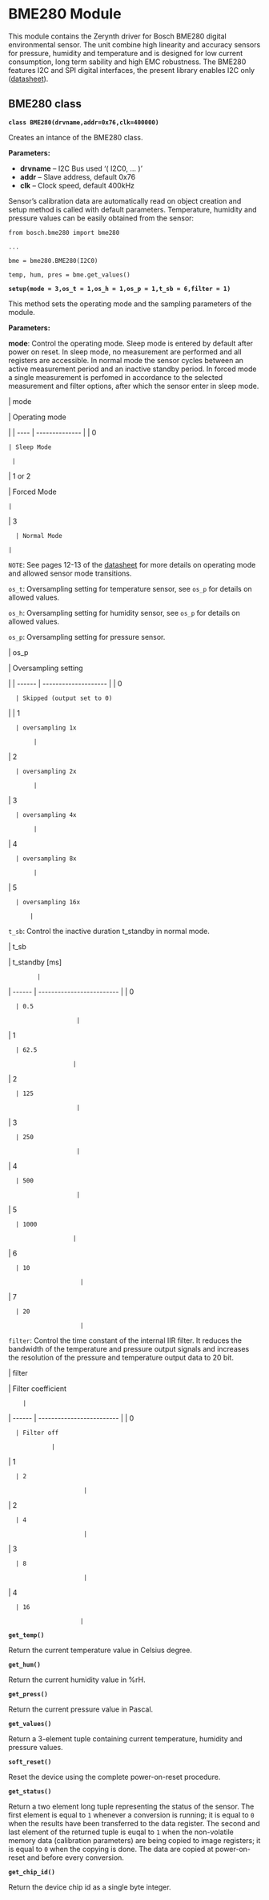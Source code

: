 # BME280 Module

This module contains the Zerynth driver for Bosch BME280 digital environmental sensor. The unit combine high linearity and accuracy sensors for pressure, humidity and temperature and is designed for low current consumption, long term sability and high EMC robustness. The BME280 features I2C and SPI digital interfaces, the present library enables I2C only ([datasheet](https://ae-bst.resource.bosch.com/media/_tech/media/datasheets/BST-BME280_DS001-11.pdf)).

## BME280 class


**`class BME280(drvname,addr=0x76,clk=400000)`**

Creates an intance of the BME280 class.


**Parameters:**
    
 - **drvname** – I2C Bus used ‘( I2C0, … )’
 - **addr** – Slave address, default 0x76
 - **clk** – Clock speed, default 400kHz
 
Sensor’s calibration data are automatically read on object creation and setup method is called with default parameters. Temperature, humidity and pressure values can be easily obtained from the sensor:

```
from bosch.bme280 import bme280

...

bme = bme280.BME280(I2C0)

temp, hum, pres = bme.get_values()
```


**`setup(mode = 3,os_t = 1,os_h = 1,os_p = 1,t_sb = 6,filter = 1)`**

This method sets the operating mode and the sampling parameters of the module.

**Parameters:**

**mode**: Control the operating mode. Sleep mode is entered by default after power on reset. In sleep mode, no measurement are performed and all registers are accessible. In normal mode the sensor cycles between an active measurement period and an inactive standby period. In forced mode a single measurement is perfomed in accordance to the selected measurement and filter options, after which the sensor enter in sleep mode.

| mode

 | Operating mode

 |
| ---- | -------------- |
| 0

    | Sleep Mode

     |
| 1 or 2

 | Forced Mode

    |
| 3

      | Normal Mode

    |
```NOTE```: See pages 12-13 of the [datasheet](https://ae-bst.resource.bosch.com/media/_tech/media/datasheets/BST-BME280_DS001-11.pdf) for more details on operating mode and allowed sensor mode transitions.

```os_t```: Oversampling setting for temperature sensor, see ```os_p``` for details on allowed values.

```os_h```: Oversampling setting for humidity sensor, see ```os_p``` for details on allowed values.

```os_p```: Oversampling setting for pressure sensor.

| os_p

   | Oversampling setting

 |
| ------ | -------------------- |
| 0

      | Skipped (output set to 0)

 |
| 1

      | oversampling 1x

           |
| 2

      | oversampling 2x

           |
| 3

      | oversampling 4x

           |
| 4

      | oversampling 8x

           |
| 5

      | oversampling 16x

          |
```t_sb```: Control the inactive duration t_standby in normal mode.

| t_sb

   | t_standby [ms]

            |
| ------ | ------------------------- |
| 0

      | 0.5

                       |
| 1

      | 62.5

                      |
| 2

      | 125

                       |
| 3

      | 250

                       |
| 4

      | 500

                       |
| 5

      | 1000

                      |
| 6

      | 10

                        |
| 7

      | 20

                        |
```filter```: Control the time constant of the internal IIR filter. It reduces the bandwidth of the temperature
and pressure output signals and increases the resolution of the pressure and temperature output data to 20 bit.

| filter

 | Filter coefficient

        |
| ------ | ------------------------- |
| 0

      | Filter off

                |
| 1

      | 2

                         |
| 2

      | 4

                         |
| 3

      | 8

                         |
| 4

      | 16

                        |

**`get_temp()`**

Return the current temperature value in Celsius degree.


**`get_hum()`**

Return the current humidity value in %rH.


**`get_press()`**

Return the current pressure value in Pascal.

**`get_values()`**

Return a 3-element tuple containing current temperature, humidity and pressure values.


**`soft_reset()`**

Reset the device using the complete power-on-reset procedure.


**`get_status()`**

Return a two element long tuple representing the status of the sensor. The first element is equal to `1` whenever a conversion is running; it is equal
to `0` when the results have been transferred to the data register. The second and last element of the returned tuple is euqal to `1` when the
non-volatile memory data (calibration parameters) are being copied to image registers; it is equal to `0` when the copying is done. The data are copied
at power-on-reset and before every conversion.


**`get_chip_id()`**

Return the device chip id as a single byte integer.
<!--stackedit_data:
eyJoaXN0b3J5IjpbLTEzNDg0NzA2NzIsMTg4OTI2NTc1OF19
-->